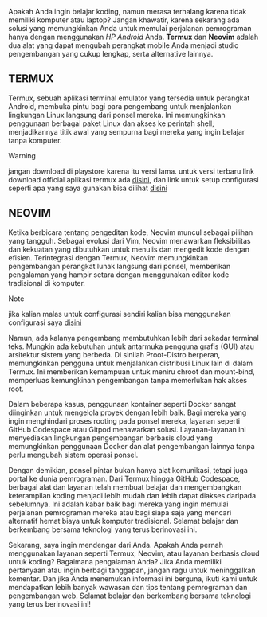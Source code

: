 Apakah Anda ingin belajar koding, namun merasa terhalang karena tidak memiliki komputer atau laptop? Jangan khawatir, karena sekarang ada solusi yang memungkinkan Anda untuk memulai perjalanan pemrograman hanya dengan menggunakan *HP Android* Anda. **Termux**  dan **Neovim**  adalah dua alat yang dapat mengubah perangkat mobile Anda menjadi studio pengembangan yang cukup lengkap, serta alternative lainnya.

## TERMUX
Termux, sebuah aplikasi terminal emulator yang tersedia untuk perangkat Android, membuka pintu bagi para pengembang untuk menjalankan lingkungan Linux langsung dari ponsel mereka. Ini memungkinkan penggunaan berbagai paket Linux dan akses ke perintah shell, menjadikannya titik awal yang sempurna bagi mereka yang ingin belajar tanpa komputer.

> [!WARNING]
> jangan download di playstore karena itu versi lama. untuk versi terbaru link download official aplikasi termux ada [disini](https://f-droid.org/en/packages/com.termux/),  dan link untuk setup configurasi seperti apa yang saya gunakan bisa dilihat [disini](../../setup/termux.md)

## NEOVIM
Ketika berbicara tentang pengeditan kode, Neovim muncul sebagai pilihan yang tangguh. Sebagai evolusi dari Vim, Neovim menawarkan fleksibilitas dan kekuatan yang dibutuhkan untuk menulis dan mengedit kode dengan efisien. Terintegrasi dengan Termux, Neovim memungkinkan pengembangan perangkat lunak langsung dari ponsel, memberikan pengalaman yang hampir setara dengan menggunakan editor kode tradisional di komputer.

> [!NOTE]
> jika kalian malas untuk configurasi sendiri kalian bisa menggunakan configurasi saya [disini](../../setup/nvim)

Namun, ada kalanya pengembang membutuhkan lebih dari sekadar terminal teks. Mungkin ada kebutuhan untuk antarmuka pengguna grafis (GUI) atau arsitektur sistem yang berbeda. Di sinilah Proot-Distro berperan, memungkinkan pengguna untuk menjalankan distribusi Linux lain di dalam Termux. Ini memberikan kemampuan untuk meniru chroot dan mount-bind, memperluas kemungkinan pengembangan tanpa memerlukan hak akses root.

Dalam beberapa kasus, penggunaan kontainer seperti Docker sangat diinginkan untuk mengelola proyek dengan lebih baik. Bagi mereka yang ingin menghindari proses rooting pada ponsel mereka, layanan seperti GitHub Codespace atau Gitpod menawarkan solusi. Layanan-layanan ini menyediakan lingkungan pengembangan berbasis cloud yang memungkinkan penggunaan Docker dan alat pengembangan lainnya tanpa perlu mengubah sistem operasi ponsel.

Dengan demikian, ponsel pintar bukan hanya alat komunikasi, tetapi juga portal ke dunia pemrograman. Dari Termux hingga GitHub Codespace, berbagai alat dan layanan telah membuat belajar dan mengembangkan keterampilan koding menjadi lebih mudah dan lebih dapat diakses daripada sebelumnya. Ini adalah kabar baik bagi mereka yang ingin memulai perjalanan pemrograman mereka atau bagi siapa saja yang mencari alternatif hemat biaya untuk komputer tradisional. Selamat belajar dan berkembang bersama teknologi yang terus berinovasi ini.






Sekarang, saya ingin mendengar dari Anda. Apakah Anda pernah menggunakan layanan seperti Termux, Neovim, atau layanan berbasis cloud untuk koding? Bagaimana pengalaman Anda? Jika Anda memiliki pertanyaan atau ingin berbagi tanggapan, jangan ragu untuk meninggalkan komentar. Dan jika Anda menemukan informasi ini berguna, ikuti kami untuk mendapatkan lebih banyak wawasan dan tips tentang pemrograman dan pengembangan web. Selamat belajar dan berkembang bersama teknologi yang terus berinovasi ini!
